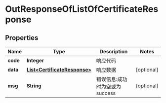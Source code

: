 

# OutResponseOfListOfCertificateResponse

## Properties

Name | Type | Description | Notes
------------ | ------------- | ------------- | -------------
**code** | **Integer** | 响应代码 | 
**data** | [**List&lt;CertificateResponse&gt;**](CertificateResponse.md) | 响应数据 |  [optional]
**msg** | **String** | 错误信息:成功时为空或为success |  [optional]



